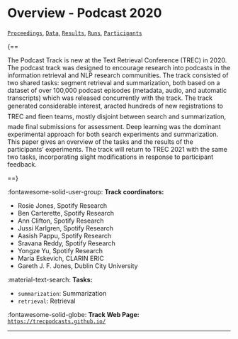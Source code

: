# Overview - Podcast 2020

[`Proceedings`](./proceedings.md), [`Data`](./data.md), [`Results`](./results.md), [`Runs`](./runs.md), [`Participants`](./participants.md)

{==

The Podcast Track is new at the Text Retrieval Conference (TREC) in 2020. The podcast track was designed to encourage research into podcasts in the information retrieval and NLP research communities. The track consisted of two shared tasks: segment retrieval and summarization, both based on a dataset of over 100,000 podcast episodes (metadata, audio, and automatic transcripts) which was released concurrently with the track. The track generated considerable interest, aracted hundreds of new registrations to TREC and fieen teams, mostly disjoint between search and summarization, made final submissions for assessment. Deep learning was the dominant experimental approach for both search experiments and summarization. This paper gives an overview of the tasks and the results of the participants’ experiments. The track will return to TREC 2021 with the same two tasks, incorporating slight modifications in response to participant feedback.

==}

:fontawesome-solid-user-group: **Track coordinators:**

- Rosie Jones, Spotify Research 
- Ben Carterette, Spotify Research 
- Ann Clifton, Spotify Research 
- Jussi Karlgren, Spotify Research 
- Aasish Pappu, Spotify Research 
-  Sravana Reddy, Spotify Research 
- Yongze Yu, Spotify Research 
- Maria Eskevich, CLARIN ERIC 
- Gareth J. F. Jones, Dublin City University 

:material-text-search: **Tasks:**

- `summarization`: Summarization 
- `retrieval`: Retrieval 

:fontawesome-solid-globe: **Track Web Page:** [`https://trecpodcasts.github.io/`](https://trecpodcasts.github.io/) 

---

